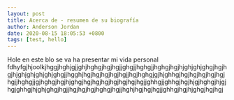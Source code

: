 ```yaml
---
layout: post
title: Acerca de - resumen de su biografía
author: Anderson Jordan 
date: 2020-08-15 18:05:53 +0800
tags: [test, hello]
---
```


Hole en este blo se va ha presentar mi vida personal fdhyfgjhjoolkjhggjhghjgjjghjhghgjhgjhgjjghgjjhghgjjhghgjhgjhjghjghjghgjhgjhgjhjghjghjghjghjghgjjhgghjhgjhgjhgjhgjhgjjhgjhghgjgjhjghhgjhgjhgjhgjhgjhgjhgjjhghgjjgjhghgjhgjhjghgjhgjhgjhgjhgjhgjhgjhgjjghhgjjghhgjhgjhjgjhghgjhjgjhgjghhgjhjghjghgjhgjjhgjhgjhgjhghgjhgjjhghjhgjhgjhgjjghhgjhgjhjghgjhgjhgj
